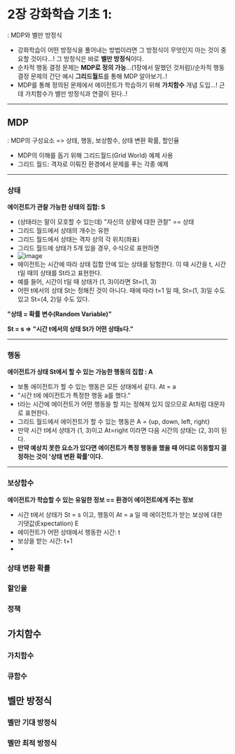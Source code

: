 # 2장 강화학습 기초 1: 
: MDP와 벨만 방정식
* 강화학습이 어떤 방정식을 풀어내는 방법이라면 그 방정식이 무엇인지 아는 것이 중요할 것이다...! 그 방정식은 바로 **벨만 방정식**이다.
* 순차적 행동 결정 문제는 **MDP로 정의 가능**...(1장에서 말했던 것처럼)/순차적 행동 결정 문제의 간단 예시 **그리드월드**를 통해 MDP 알아보기..!
* MDP를 통해 정의된 문제에서 에이전트가 학습하기 위해 **가치함수** 개념 도입...! 근데 가치함수가 벨만 방정식과 연결이 된다..!
* * *

## MDP
: MDP의 구성요소 => 상태, 행동, 보상함수, 상태 변환 확률, 할인율
* MDP의 이해를 돕기 위해 그리드월드(Grid World) 예제 사용
* 그리드 월드: 격자로 이뤄진 환경에서 문제를 푸는 각종 예제
* * *

### 상태
**에이전트가 관찰 가능한 상태의 집합: S**
* (상태라는 말이 모호할 수 있는데) "자신의 상황에 대한 관찰" == 상태
* 그리드 월드에서 상태의 개수는 유한
* 그리드 월드에서 상태는 격자 상의 각 위치(좌표)
* 그리드 월드에 상태가 5개 있을 경우, 수식으로 표현하면 
* ![image](https://user-images.githubusercontent.com/48302257/178220002-fd951711-0b89-4215-abe5-62a8952590a5.png)
* 에이전트는 시간에 따라 상태 집합 안에 있는 상태를 탐험한다. 이 때 시간을 t, 시간 t일 때의 상태를 St라고 표현한다.
* 예를 들어, 시간이 t일 때 상태가 (1, 3)이라면 St=(1, 3)
* 어떤 t에서의 상태 St는 정해진 것이 아니다. 때에 따라 t=1 일 때, St=(1, 3)일 수도 있고 St=(4, 2)일 수도 있다. 

**"상태 = 확률 변수(Random Variable)"**

**St = s => "시간 t에서의 상태 St가 어떤 상태s다."**
* * *

### 행동
**에이전트가 상태 St에서 할 수 있는 가능한 행동의 집합 : A**
* 보통 에이전트가 할 수 있는 행동은 모든 상태에서 같다. At = a
* "시간 t에 에이전트가 특정한 행동 a를 했다."
* t라는 시간에 에이전트가 어떤 행동을 할 지는 정해져 있지 않으므로 At처럼 대문자로 표현한다.
* 그리드 월드에서 에이전트가 할 수 있는 행동은 A = {up, down, left, right}
* 만약 시간 t에서 상태가 (1, 3)이고 At=right 이라면 다음 시간의 상태는 (2, 3)이 된다.
* **만약 예상치 못한 요소가 있다면 에이전트가 특정 행동을 했을 때 어디로 이동할지 결정하는 것이 '상태 변환 확률'이다.**
* * *

### 보상함수
**에이전트가 학습할 수 있는 유일한 정보 == 환경이 에이전트에게 주는 정보**
* 시간 t에서 상태가 St = s 이고, 행동이 At = a 일 때 에이전트가 받는 보상에 대한 기댓값(Expectation) E
* 에이전트가 어떤 상태에서 행동한 시간: t
* 보상을 받는 시간: t+1
* 



### 상태 변환 확률
### 할인율
### 정책

## 가치함수
### 가치함수
### 큐함수

## 벨만 방정식
### 벨만 기대 방정식
### 벨만 최적 방정식
